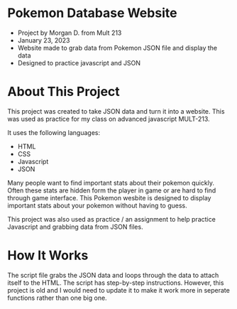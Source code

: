 
# Pokemon Database Website
- Project by Morgan D. from Mult 213
- January 23, 2023
- Website made to grab data from Pokemon JSON file and display the data
- Designed to practice javascript and JSON 

# About This Project
This project was created to take JSON data and turn it into a website. This was used as practice for my class on advanced javascript MULT-213. 

It uses the following languages:

- HTML
- CSS
- Javascript
- JSON

Many people want to find important stats about their pokemon quickly. Often these stats are hidden form the player in game or are hard to find through game interface. This Pokemon wesbite is designed to display important stats about your pokemon without having to guess.

This project was also used as practice / an assignment to help practice Javascript and grabbing data from JSON files.

# How It Works

The script file grabs the JSON data and loops through the data to attach itself to the HTML. The script has step-by-step instructions. However, this project is old and I would need to update it to make it work more in seperate functions rather than one big one.


